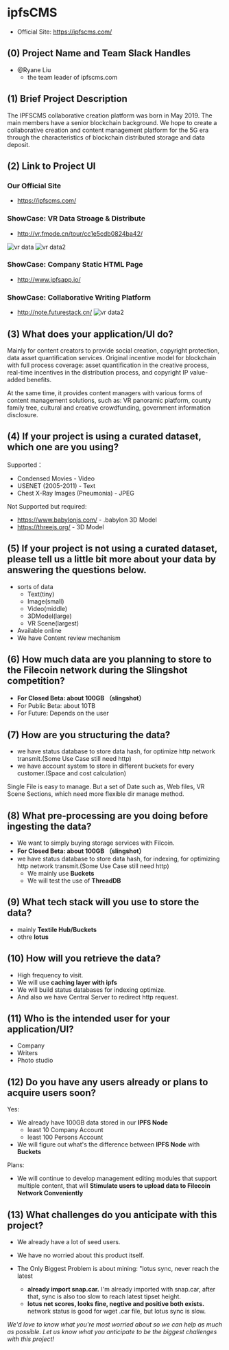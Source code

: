 # ipfsCMS

- Official Site: https://ipfscms.com/

## (0) Project Name and Team Slack Handles

- @Ryane Liu
   - the team leader of ipfscms.com

## (1) Brief Project Description

The IPFSCMS collaborative creation platform was born in May 2019. The main members have a senior blockchain background. We hope to create a collaborative creation and content management platform for the 5G era through the characteristics of blockchain distributed storage and data deposit.

## (2) Link to Project UI
### Our Official Site
   - https://ipfscms.com/
### ShowCase: VR Data Stroage & Distribute
- http://vr.fmode.cn/tour/cc1e5cdb0824ba42/

![vr data](http://cloud.file.futurestack.cn/vr1.png)
![vr data2](http://cloud.file.futurestack.cn/vr2.png)

### ShowCase: Company Static HTML Page
- http://www.ipfsapp.io/
### ShowCase: Collaborative Writing Platform
- http://note.futurestack.cn/
![vr data2](http://cloud.file.futurestack.cn/note1.png)


   
## (3) What does your application/UI do?

Mainly for content creators to provide social creation, copyright protection, data asset quantification services. Original incentive model for blockchain with full process coverage: asset quantification in the creative process, real-time incentives in the distribution process, and copyright IP value-added benefits.

At the same time, it provides content managers with various forms of content management solutions, such as: VR panoramic platform, county family tree, cultural and creative crowdfunding, government information disclosure.

## (4) If your project is using a curated dataset, which one are you using?

Supported：
- Condensed Movies - Video
- USENET (2005-2011) - Text
- Chest X-Ray Images (Pneumonia) - JPEG

Not Supported but required:
- https://www.babylonjs.com/ - .babylon 3D Model
- https://threejs.org/ - 3D Model

## (5) If your project is not using a curated dataset, please tell us a little bit more about your data by answering the questions below.

- sorts of data
   - Text(tiny)
   - Image(small)
   - Video(middle)
   - 3DModel(large)
   - VR Scene(largest)
- Available online
- We have Content review mechanism


## (6) How much data are you planning to store to the Filecoin network during the Slingshot competition?

- **For Closed Beta: about 100GB （slingshot）**
- For Public Beta: about 10TB
- For Future: Depends on the user


## (7) How are you structuring the data?

- we have status database to store data hash, for optimize http network transmit.(Some Use Case still need http)
- we have account system to store in different buckets for every customer.(Space and cost calculation)

Single File is easy to manage. But a set of Date such as, Web files, VR Scene Sections, which need more flexible dir manage method.

## (8) What pre-processing are you doing before ingesting the data?

- We want to simply buying storage services with Filcoin.
- **For Closed Beta: about 100GB （slingshot）**
- we have status database to store data hash, for indexing, for optimizing http network transmit.(Some Use Case still need http)
   - We mainly use **Buckets**
   - We will test the use of **ThreadDB**


## (9)  What tech stack will you use to store the data?

- mainly **Textile Hub/Buckets**
- othre **lotus**

## (10) How will you retrieve the data?
- High frequency to visit.
- We will use **caching layer with ipfs**
- We will build status databases for indexing optimize.
- And also we have Central Server to redirect http request.

## (11) Who is the intended user for your application/UI?

- Company
- Writers
- Photo studio

## (12) Do you have any users already or plans to acquire users soon?

Yes:

- We already have 100GB data stored in our **IPFS Node**
   - least 10 Company Account
   - least 100 Persons Account
- We will figure out what's the difference between **IPFS Node** with **Buckets**


Plans:
- We will continue to develop management editing modules that support multiple content, that will **Stimulate users to upload data to Filecoin Network Conveniently**

## (13) What challenges do you anticipate with this project?

- We already have a lot of seed users.
- We have no worried about this product itself.

- The Only Biggest Problem is about mining: "lotus sync, never reach the latest
   - **already import snap.car.** I'm already imported with snap.car, after that,  sync is also too slow to reach latest tipset height.
   - **lotus net scores, looks fine, negtive and positive both exists.** network status is good for wget .car file, but lotus sync is slow.

*We'd love to know what you're most worried about so we can help as much as possible. Let us know what you anticipate to be the biggest challenges with this project!*
